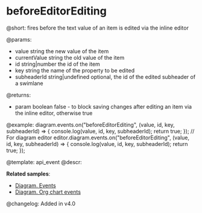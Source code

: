 beforeEditorEditing
=========

@short:
	fires before the text value of an item is edited via the inline editor 
    
@params:
- value         string              the new value of the item
- currentValue  string              the old value of the item
- id    	    string|number		the id of the item
- key 		    string				the name of the property to be edited
- subheaderId	string|undefined	optional, the id of the edited subheader of a swimlane

@returns:
- param     boolean     false - to block saving changes after editing an item via the inline editor, otherwise true

@example:
diagram.events.on("beforeEditorEditing", (value, id, key, subheaderId) => {
    console.log(value, id, key, subheaderId);
    return true;
});
// For diagram editor
editor.diagram.events.on("beforeEditorEditing", (value, id, key, subheaderId) => {
    console.log(value, id, key, subheaderId);
    return true;
});

@template: api_event
@descr:

**Related samples**:
- [Diagram. Events](https://snippet.dhtmlx.com/7h2hgb3g)
- [Diagram. Org chart events](https://snippet.dhtmlx.com/l38pct7c)

@changelog:
Added in v4.0
